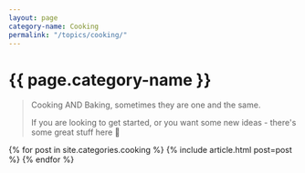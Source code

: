 ```yaml
---
layout: page
category-name: Cooking
permalink: "/topics/cooking/"
---
```


# {{ page.category-name }}

> Cooking AND Baking, sometimes they are one and the same.
>
> If you are looking to get started, or you want some new ideas - there's some great stuff here 🍳

{% for post in site.categories.cooking %}
  {% include article.html post=post %}
{% endfor %}
